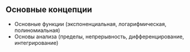 ## Основные концепции
- Основные функции (экспоненциальная, логарифмическая, полиномиальная)
- Основы анализа (пределы, непрерывность, дифференцирование, интегрирование)